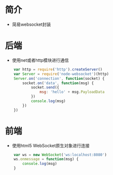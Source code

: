 # 简介

- 简易websocket封装

# 后端

- 使用net或者http模块进行通信

````javascript
    var http = require('http').createServer()
    var Server = require('node-websocket')(http)
    Server.on('connection', function(socket) {
        socket.on('data', function(msg) {
            socket.send({
                msg: 'hello' + msg.PayloadData
            })
            console.log(msg)
        })
    })

````
# 前端

- 使用html5 WebSocket原生对象进行连接
````javascript
    var ws = new WebSocket('ws:localhost:8080')
    ws.onmessage = function(msg) {
        console.log(msg)
    }
````
    